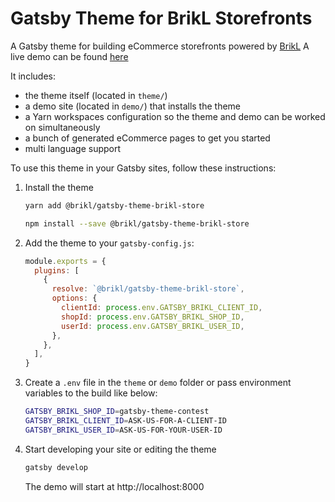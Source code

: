 # Gatsby Theme for BrikL Storefronts

A Gatsby theme for building eCommerce storefronts powered by [BrikL](https://www.brikl.io "BrikL")
A live demo can be found [here](https://gatsby-theme-brikl-demo.netlify.com "demo")

It includes:

- the theme itself (located in `theme/`)
- a demo site (located in `demo/`) that installs the theme
- a Yarn workspaces configuration so the theme and demo can be worked on simultaneously
- a bunch of generated eCommerce pages to get you started
- multi language support

To use this theme in your Gatsby sites, follow these instructions:

1.  Install the theme

    ```sh
    yarn add @brikl/gatsby-theme-brikl-store
    ```

    ```sh
    npm install --save @brikl/gatsby-theme-brikl-store
    ```

2.  Add the theme to your `gatsby-config.js`:

    ```js
    module.exports = {
      plugins: [
        {
          resolve: `@brikl/gatsby-theme-brikl-store`,
          options: {
            clientId: process.env.GATSBY_BRIKL_CLIENT_ID,
            shopId: process.env.GATSBY_BRIKL_SHOP_ID,
            userId: process.env.GATSBY_BRIKL_USER_ID,
          },
        },
      ],
    }
    ```

3.  Create a `.env` file in the `theme` or `demo` folder or pass environment variables to the build like below:

    ```sh
    GATSBY_BRIKL_SHOP_ID=gatsby-theme-contest
    GATSBY_BRIKL_CLIENT_ID=ASK-US-FOR-A-CLIENT-ID
    GATSBY_BRIKL_USER_ID=ASK-US-FOR-YOUR-USER-ID
    ```

4.  Start developing your site or editing the theme

    ```sh
    gatsby develop
    ```

    The demo will start at http://localhost:8000
